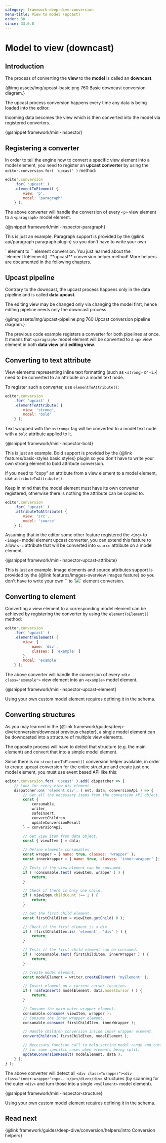 ```yaml
---
category: framework-deep-dive-conversion
menu-title: View to model (upcast)
order: 30
since: 33.0.0
---
```


# Model to view (downcast)

## Introduction

The process of converting the **view** to the **model** is called an **downcast**.

{@img assets/img/upcast-basic.png 760 Basic downcast conversion diagram.}

The upcast process conversion happens every time any data is being loaded into the editor.

Incoming data becomes the view which is then converted into the model via registered converters.

{@snippet framework/mini-inspector}

## Registering a converter

In order to tell the engine how to convert a specific view element into a model element, you need to register an **upcast converter** by using the `editor.conversion.for( 'upcast' )` method:

```js
editor.conversion
	.for( 'upcast' )
	.elementToElement( {
		view: 'p',
		model: 'paragraph'
	} );
```

The above converter will handle the conversion of every `<p>` view element to a `<paragraph>` model element.

{@snippet framework/mini-inspector-paragraph}

<info-box>
	This is just an example. Paragraph support is provided by the {@link api/paragraph paragraph plugin} so you don't have to write your own `<p>` element to `<paragraph>` element conversion.
</info-box>

<info-box>
	You just learned about the `elementToElement()` **upcast** conversion helper method! More helpers are documented in the following chapters.
</info-box>

## Upcast pipeline

Contrary to the downcast, the upcast process happens only in the data pipeline and is called **data upcast.**

The editing view may be changed only via changing the model first, hence editing pipeline needs only the downcast process.

{@img assets/img/upcast-pipeline.png 760 Upcast conversion pipeline diagram.}

The previous code example registers a converter for both pipelines at once. It means that `<paragraph>` model element will be converted to a `<p>` view element in both **data view** and **editing view**.

## Converting to text attribute

View elements representing inline text formatting (such as `<strong>` or `<i>`) need to be converted to an attribute on a model text node.

To register such a converter, use `elementToAttribute()`:

```js
editor.conversion
	.for( 'upcast' )
	.elementToAttribute( {
		view: 'strong',
		model: 'bold'
	} );
```

Text wrapped with the `<strong>` tag will be converted to a model text node with a `bold` attribute applied to it.

{@snippet framework/mini-inspector-bold}

<info-box>
	This is just an example. Bold support is provided by the {@link features/basic-styles basic styles} plugin so you don't have to write your own strong element to bold attribute conversion.
</info-box>

If you need to “copy” an attribute from a view element to a model element, use `attributeToAttribute()`.

Keep in mind that the model element must have its own converter registered, otherwise there is nothing the attribute can be copied to.

```js
editor.conversion
	.for( 'upcast' )
	.attributeToAttribute( {
		view: 'src',
		model: 'source'
	} );
```

Assuming that in the editor some other feature registered the `<img>` to `<image>` model element upcast converter, you can extend this feature to allow `src` attribute that will be converted into `source` attribute on a model element.

{@snippet framework/mini-inspector-upcast-attribute}

<info-box>
	This is just an example. Image elements and source attributes support is provided by the {@link features/images-overview images feature} so you don't have to write your own `<image source="xxx">` to `<img src="xxx">` element conversion.
</info-box>

## Converting to element

Converting a view element to a corresponding model element can be achieved by registering the converter by using the `elementToElement()` method:

```js
editor.conversion
	.for( 'upcast' )
	.elementToElement( {
		view: {
			name: 'div',
			classes: [ 'example' ]
		},
		model: 'example'
	} );
```

The above converter will handle the conversion of every `<div class="example">` view element into an `<example>` model element.

{@snippet framework/mini-inspector-upcast-element}

<info-box>
	Using your own custom model element requires defining it in the schema.
</info-box>

## Converting structures

As you may learned in the {@link framework/guides/deep-dive/conversion/downcast previous chapter}, a single model element can be downcasted into a structure of multiple view elements.

The opposite process will have to detect that structure (e.g. the main element) and convert that into a simple model element.

Since there is no `structureToElement()` conversion helper available, in order to create upcast conversion for the entire structure and create just one model element, you must use event based API like this:

```js
editor.conversion.for( 'upcast' ).add( dispatcher => {
	// Look for every view div element.
	dispatcher.on( 'element:div', ( evt, data, conversionApi ) => {
		// Get all the necessary items from the conversion API object.
		const {
			consumable,
			writer,
			safeInsert,
			convertChildren,
			updateConversionResult
		} = conversionApi;

		// Get view item from data object.
		const { viewItem } = data;

		// Define elements consumables.
		const wrapper = { name: true, classes: 'wrapper' };
		const innerWrapper = { name: true, classes: 'inner-wrapper' };

		// Tests if the view element can be consumed.
		if ( !consumable.test( viewItem, wrapper ) ) {
			return;
		}

		// Check if there is only one child.
		if ( viewItem.childCount !== 1 ) {
			return;
		}

		// Get the first child element.
		const firstChildItem = viewItem.getChild( 0 );

		// Check if the first element is a div.
		if ( !firstChildItem.is( 'element', 'div' ) ) {
			return;
		}

		// Tests if the first child element can be consumed.
		if ( !consumable.test( firstChildItem, innerWrapper ) ) {
			return;
		}

		// Create model element.
		const modelElement = writer.createElement( 'myElement' );

		// Insert element on a current cursor location.
		if ( !safeInsert( modelElement, data.modelCursor ) ) {
			return;
		}

		// Consume the main outer wrapper element.
		consumable.consume( viewItem, wrapper );
		// Consume the inner wrapper element.
		consumable.consume( firstChildItem, innerWrapper );

		// Handle children conversion inside inner wrapper element.
		convertChildren( firstChildItem, modelElement );

		// Necessary function call to help setting model range and cursor
		// for some specific cases when elements being split.
		updateConversionResult( modelElement, data );
	} );
} );
```

The above converter will detect all `<div class="wrapper"><div class="inner-wrapper"><p>...</p></div></div>` structures (by scanning for the outer `<div>` and turn those into a single `<myElement>` model element).

{@snippet framework/mini-inspector-structure}

<info-box>
	Using your own custom model element requires defining it in the schema.
</info-box>

## Read next

{@link framework/guides/deep-dive/conversion/helpers/intro Conversion helpers}

